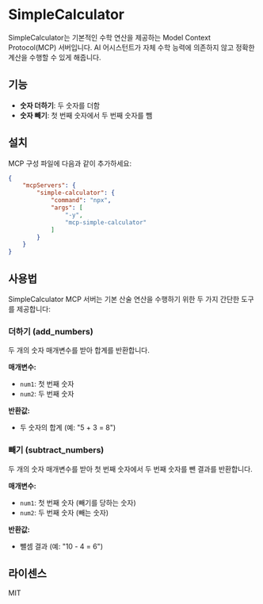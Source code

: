 # SimpleCalculator

SimpleCalculator는 기본적인 수학 연산을 제공하는 Model Context Protocol(MCP) 서버입니다. AI 어시스턴트가 자체 수학 능력에 의존하지 않고 정확한 계산을 수행할 수 있게 해줍니다.

## 기능

- **숫자 더하기**: 두 숫자를 더함
- **숫자 빼기**: 첫 번째 숫자에서 두 번째 숫자를 뺌

## 설치

MCP 구성 파일에 다음과 같이 추가하세요:

```json
{
    "mcpServers": {
        "simple-calculator": {
            "command": "npx",
            "args": [
                "-y",
                "mcp-simple-calculator"
            ]
        }
    }
}
```

## 사용법

SimpleCalculator MCP 서버는 기본 산술 연산을 수행하기 위한 두 가지 간단한 도구를 제공합니다:

### 더하기 (add_numbers)

두 개의 숫자 매개변수를 받아 합계를 반환합니다.

**매개변수:**
- `num1`: 첫 번째 숫자
- `num2`: 두 번째 숫자

**반환값:**
- 두 숫자의 합계 (예: "5 + 3 = 8")

### 빼기 (subtract_numbers)

두 개의 숫자 매개변수를 받아 첫 번째 숫자에서 두 번째 숫자를 뺀 결과를 반환합니다.

**매개변수:**
- `num1`: 첫 번째 숫자 (빼기를 당하는 숫자)
- `num2`: 두 번째 숫자 (빼는 숫자)

**반환값:**
- 뺄셈 결과 (예: "10 - 4 = 6")



## 라이센스

MIT
